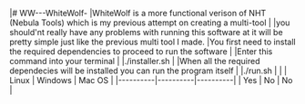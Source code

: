 |# WW---WhiteWolf-
|WhiteWolf is a more functional verison of NHT (Nebula Tools) which is my previous attempt on creating a multi-tool 
|
|you should'nt really have any problems with running this software at it will be pretty simple just like the previous multi tool I made.
|You first need to install the required dependencies to proceed to run the software
|
|Enter this command into your terminal
|
|./installer.sh
|
|When all the required dependecies will be installed you can run the program itself
|
|./run.sh
|
|
 | Linux | Windows | Mac OS |
|----------|----------|----------|
| Yes    | No   | No   |
